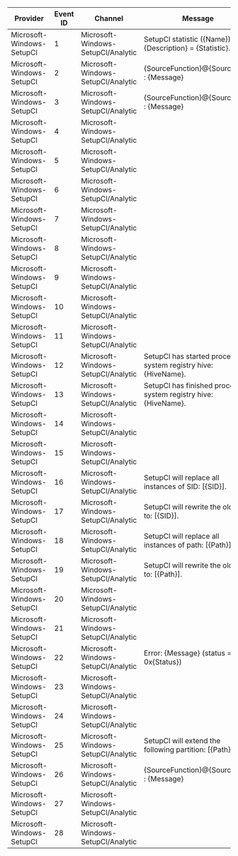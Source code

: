 Provider                   |  Event ID  |  Channel                             |  Message
---------------------------|------------|--------------------------------------|-------------------------------------------------------------------
Microsoft-Windows-SetupCl  |  1         |  Microsoft-Windows-SetupCl/Analytic  |  SetupCl statistic ({Name}): {Description} = {Statistic}.
Microsoft-Windows-SetupCl  |  2         |  Microsoft-Windows-SetupCl/Analytic  |  {SourceFunction}@{SourceLine} : {Message}
Microsoft-Windows-SetupCl  |  3         |  Microsoft-Windows-SetupCl/Analytic  |  {SourceFunction}@{SourceLine} : {Message}
Microsoft-Windows-SetupCl  |  4         |  Microsoft-Windows-SetupCl/Analytic  |
Microsoft-Windows-SetupCl  |  5         |  Microsoft-Windows-SetupCl/Analytic  |
Microsoft-Windows-SetupCl  |  6         |  Microsoft-Windows-SetupCl/Analytic  |
Microsoft-Windows-SetupCl  |  7         |  Microsoft-Windows-SetupCl/Analytic  |
Microsoft-Windows-SetupCl  |  8         |  Microsoft-Windows-SetupCl/Analytic  |
Microsoft-Windows-SetupCl  |  9         |  Microsoft-Windows-SetupCl/Analytic  |
Microsoft-Windows-SetupCl  |  10        |  Microsoft-Windows-SetupCl/Analytic  |
Microsoft-Windows-SetupCl  |  11        |  Microsoft-Windows-SetupCl/Analytic  |
Microsoft-Windows-SetupCl  |  12        |  Microsoft-Windows-SetupCl/Analytic  |  SetupCl has started processing system registry hive: {HiveName}.
Microsoft-Windows-SetupCl  |  13        |  Microsoft-Windows-SetupCl/Analytic  |  SetupCl has finished processing system registry hive: {HiveName}.
Microsoft-Windows-SetupCl  |  14        |  Microsoft-Windows-SetupCl/Analytic  |
Microsoft-Windows-SetupCl  |  15        |  Microsoft-Windows-SetupCl/Analytic  |
Microsoft-Windows-SetupCl  |  16        |  Microsoft-Windows-SetupCl/Analytic  |  SetupCl will replace all instances of SID: [{SID}].
Microsoft-Windows-SetupCl  |  17        |  Microsoft-Windows-SetupCl/Analytic  |  SetupCl will rewrite the old SID to: [{SID}].
Microsoft-Windows-SetupCl  |  18        |  Microsoft-Windows-SetupCl/Analytic  |  SetupCl will replace all instances of path: [{Path}].
Microsoft-Windows-SetupCl  |  19        |  Microsoft-Windows-SetupCl/Analytic  |  SetupCl will rewrite the old path to: [{Path}].
Microsoft-Windows-SetupCl  |  20        |  Microsoft-Windows-SetupCl/Analytic  |
Microsoft-Windows-SetupCl  |  21        |  Microsoft-Windows-SetupCl/Analytic  |
Microsoft-Windows-SetupCl  |  22        |  Microsoft-Windows-SetupCl/Analytic  |  Error: {Message} (status = 0x{Status})
Microsoft-Windows-SetupCl  |  23        |  Microsoft-Windows-SetupCl/Analytic  |
Microsoft-Windows-SetupCl  |  24        |  Microsoft-Windows-SetupCl/Analytic  |
Microsoft-Windows-SetupCl  |  25        |  Microsoft-Windows-SetupCl/Analytic  |  SetupCl will extend the following partition: [{Path}].
Microsoft-Windows-SetupCl  |  26        |  Microsoft-Windows-SetupCl/Analytic  |  {SourceFunction}@{SourceLine} : {Message}
Microsoft-Windows-SetupCl  |  27        |  Microsoft-Windows-SetupCl/Analytic  |
Microsoft-Windows-SetupCl  |  28        |  Microsoft-Windows-SetupCl/Analytic  |